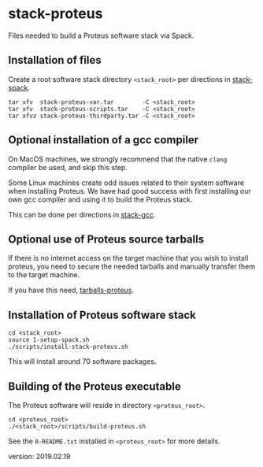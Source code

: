 stack-proteus
=============

Files needed to build a Proteus software stack via Spack.

Installation of files
---------------------

Create a root software stack directory `<stack_root>` per directions in [stack-spack](https://github.com/burgreen/stack-spack).

```
tar xfv  stack-proteus-var.tar        -C <stack_root>
tar xfv  stack-proteus-scripts.tar    -C <stack_root>
tar xfvz stack-proteus-thirdparty.tar -C <stack_root>
```

Optional installation of a gcc compiler
---------------------------------------

On MacOS machines, we strongly recommend that the native `clang` compiler be used, and skip this step.

Some Linux machines create odd issues related to their system software when installing Proteus. We have had good success with first
installing our own gcc compiler and using it to build the Proteus stack.

This can be done per directions in [stack-gcc](https://github.com/burgreen/stack-gcc).

Optional use of Proteus source tarballs
----------------------------------------------------------

If there is no internet access on the target machine that you wish to install proteus, you need to secure the needed tarballs and manually transfer them to the target machine.

If you have this need, [tarballs-proteus](https://github.com/burgreen/tarballs-proteus).

Installation of Proteus software stack
--------------------------------------

```
cd <stack_root>
source 1-setup-spack.sh
./scripts/install-stack-proteus.sh
```

This will install around 70 software packages.

Building of the Proteus executable 
--------------------------------------

The Proteus software will reside in directory `<proteus_root>`.

```
cd <proteus_root>
./<stack_root>/scripts/build-proteus.sh
```

See the `0-README.txt` installed in `<proteus_root>` for more details.

version: 2019.02.19

